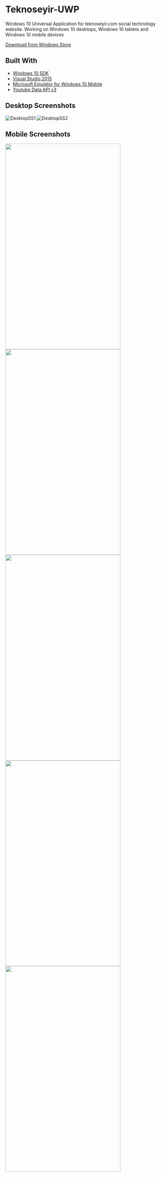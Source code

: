 # Teknoseyir-UWP
Windows 10 Universal Application for teknoseyir.com social technology website. Working on Windows 10 desktops, Windows 10 tablets and Windows 10 mobile devices

[Download from Windows Store]

## Built With
* [Windows 10 SDK] 
* [Visual Studio 2015]
* [Microsoft Emulator for Windows 10 Mobile]
* [Youtube Data API v3]

## Desktop Screenshots
![DesktopSS1](https://dl.dropboxusercontent.com/u/71476794/Github%20Project%20Image%20Sources/Teknoseyir%20-%20UWP/ss002-1.png
)
![DesktopSS2](https://dl.dropboxusercontent.com/u/71476794/Github%20Project%20Image%20Sources/Teknoseyir%20-%20UWP/ss003-1.png
)
## Mobile Screenshots

<img src="https://dl.dropboxusercontent.com/u/71476794/Github%20Project%20Image%20Sources/Teknoseyir%20-%20UWP/mbss002.png" height="640"
width="360">
<img src="https://dl.dropboxusercontent.com/u/71476794/Github%20Project%20Image%20Sources/Teknoseyir%20-%20UWP/mbss004.png" height="640"
width="360">
<img src="https://dl.dropboxusercontent.com/u/71476794/Github%20Project%20Image%20Sources/Teknoseyir%20-%20UWP/mbss005.png" height="640"
width="360">
<img src="https://dl.dropboxusercontent.com/u/71476794/Github%20Project%20Image%20Sources/Teknoseyir%20-%20UWP/mbss008.png" height="640"
width="360">
<img src="https://dl.dropboxusercontent.com/u/71476794/Github%20Project%20Image%20Sources/Teknoseyir%20-%20UWP/mbss009.png" height="640"
width="360">

[Windows 10 SDK]: <https://developer.microsoft.com/en-us/windows/downloads/windows-10-sdk>
[Visual Studio 2015]: <https://www.visualstudio.com/tr/downloads/>
[Microsoft Emulator for Windows 10 Mobile]: <https://www.microsoft.com/en-us/download/details.aspx?id=53424>
[Youtube Data API v3]: <https://developers.google.com/youtube/v3/>
[Download from Windows Store]: <https://www.microsoft.com/store/apps/9nblggh1zzdr>
